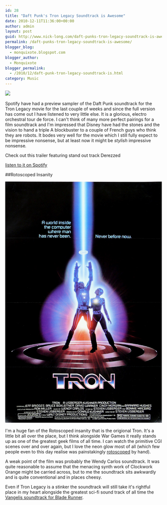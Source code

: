 ```yaml
---
id: 28
title: "Daft Punk's Tron Legacy Soundtrack is Awesome"
date: 2010-12-11T11:36:00+00:00
author: admin
layout: post
guid: http://www.nick-long.com/daft-punks-tron-legacy-soundtrack-is-awesome/
permalink: /daft-punks-tron-legacy-soundtrack-is-awesome/
blogger_blog:
  - monquixote.blogspot.com
blogger_author:
  - Monquixote
blogger_permalink:
  - /2010/12/daft-punk-tron-legacy-soundtrack-is.html
category: Music
---
```


  ![](http://www.nick-long.com/wp-content/uploads/2010/12/DaftPunk_TronLegacy.jpg)
  
  Spotify have had a preview sampler of the Daft Punk soundtrack for the Tron Legacy movie for the last couple of weeks and since the full version has come out I have listened to very little else. It is a glorious, electro orchestral tour de force. I can't think of many more perfect pairings for a film soundtrack and I'm impressed that Disney have had the stones and the vision to hand a triple A blockbuster to a couple of French guys who think they are robots. It bodes very well for the movie which I still fully expect to be impressive nonsense, but at least now it might be <i>stylish </i>impressive nonsense<i>.</i>
  
  Check out this trailer featuring stand out track Derezzed 
  
  [listen to it on Spotify](http://open.spotify.com/album/2GC8kfyiyPjyheUUWyEY8F)
 
##Rotoscoped Insanity
  
 
  ![](Tron-1982-Poster.jpg)
 
  I'm a huge fan of the Rotoscoped insanity that is the origional Tron. It's a little bit all over the place, but I think alongside War Games it really stands up as one of the greatest geek films of all time. I can watch the primitive CGI scenes over and over again, but I love the neon glow most of all (which few people even to this day realise was painstakingly <a href="http://en.wikipedia.org/wiki/Rotoscoping">rotoscoped</a> by hand).  
  
  A weak point of the film was probably the Wendy Carlos soundtrack. It was quite reasonable to assume that the menacing synth work of Clockwork Orange might be carried across, but to me the soundtrack sits awkwardly and is quite conventional and in places cheesy. 
  
  Even if Tron Legacy is a stinker the soundtrack will still take it's rightful place in my heart alongside the greatest sci-fi sound track of all time the <a href="http://open.spotify.com/album/7pBQXFZtCyWohZlNQMieQ2">Vangelis soundtrack for Blade Runner</a>.
  